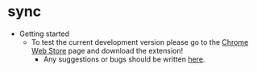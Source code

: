 # sync
* Getting started
  * To test the current development version please go to the [Chrome Web Store](https://chrome.google.com/webstore/detail/aoifmjackfcjdbnkpgjcljiedejlnimj) page and download the extension!
    * Any suggestions or bugs should be written [here](https://github.com/ajchili/sync_chrome/issues).
